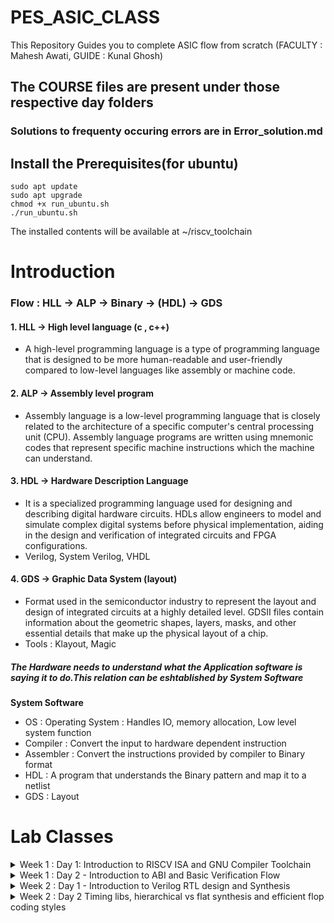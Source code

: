# PES_ASIC_CLASS
This Repository Guides you to complete ASIC flow from scratch (FACULTY : Mahesh Awati, GUIDE : Kunal Ghosh)

## The COURSE files are present under those respective day folders 

### Solutions to frequenty occuring errors are in Error_solution.md

## Install the Prerequisites(for ubuntu)

```
sudo apt update
sudo apt upgrade
chmod +x run_ubuntu.sh
./run_ubuntu.sh
```
The installed contents will be available at ~/riscv_toolchain

# Introduction
### Flow : HLL -> ALP -> Binary -> (HDL) -> GDS
#### 1. HLL -> High level language (c , c++) 
- A high-level programming language is a type of programming language that is designed to be more human-readable and user-friendly compared to low-level languages like assembly or machine code.

#### 2. ALP -> Assembly level program
- Assembly language is a low-level programming language that is closely related to the architecture of a specific computer's central processing unit (CPU). Assembly language programs are written using mnemonic codes that represent specific machine instructions which the machine can understand.

#### 3. HDL -> Hardware Description Language
- It is a specialized programming language used for designing and describing digital hardware circuits. HDLs allow engineers to model and simulate complex digital systems before physical implementation, aiding in the design and verification of integrated circuits and FPGA configurations.
- Verilog, System Verilog, VHDL

#### 4. GDS -> Graphic Data System (layout)
- Format used in the semiconductor industry to represent the layout and design of integrated circuits at a highly detailed level. GDSII files contain information about the geometric shapes, layers, masks, and other essential details that make up the physical layout of a chip.
- Tools : Klayout, Magic

##### The Hardware needs to understand what the Application software is saying it to do.This relation can be eshtablished by System Software

____System Software____
- OS : Operating System : Handles IO, memory allocation, Low level system function
- Compiler : Convert the input to hardware dependent instruction
- Assembler : Convert the instructions provided by compiler to Binary format
- HDL : A program that understands the Binary pattern and map it to a netlist
- GDS : Layout



# Lab Classes 

<details>
  <summary> Week 1 : Day 1: Introduction to RISCV ISA and GNU Compiler Toolchain </summary>
  <br>

  # DAY-1: LAB work for RISC-V software toolchain
  ## Task 1
  
  ## Write a C program to compute sum from 1 to n
  ![Screenshot from 2023-08-19 11-20-30](https://github.com/Shashanksharma280201/PESU-ASIC/assets/79470436/3ee921a8-140c-4353-aac7-104b2f6c5168)
  
  ### The result for the above after gcc compilation 
  ![Screenshot from 2023-08-19 11-20-59](https://github.com/Shashanksharma280201/PESU-ASIC/assets/79470436/d89ef2d4-9315-4643-957c-63d027004a1b)
  
  ### commands used 
  ```
  gcc sum1ton.c
  ./a.out
  ```
  
  ## GCC compile And Disassemble 
  
  ![Screenshot from 2023-08-21 00-52-48](https://github.com/Shashanksharma280201/PESU-ASIC/assets/79470436/0033f39e-f64d-439c-965b-2c9185d6bdc3)
  ![Screenshot from 2023-08-21 00-45-38](https://github.com/Shashanksharma280201/PESU-ASIC/assets/79470436/6b067ff8-dada-4462-b6ec-2647c6690a94)
  
  
  ### Commands used to compile and get the outout
  ```
  riscv64-unknown-elf-gcc -O1 -mabi=lp64 -march=rv64i -o sum1ton.o sum1ton.c
  riscv64-unknown-elf-objdump -d sum1ton.o | less
  
  riscv64-unknown-elf-gcc -Ofast -mabi=lp64 -march=rv64i -o sum1ton.o sum1ton.c
  riscv64-unknown-elf-objdump -d sum1ton.o | less
  ```
  ![Screenshot from 2023-08-21 00-56-27](https://github.com/Shashanksharma280201/PESU-ASIC/assets/79470436/0a321df3-eb8e-4eda-be6d-2d651332630a)
  
  
  ## Spike Simulation And Debug
  
  ### commands to run the risc-v compiler and spike debugger 
  ```
  riscv64-unknown-elf-gcc -Ofast -mabi=lp64 -march=rv64i -o sum1ton.o sum1ton.c
  spike pk sum1ton.o
  spike -d pk sum1ton.o
  ```
  
  ### The outputs after running the above commands are:
  
  ![Screenshot from 2023-08-21 01-03-17](https://github.com/Shashanksharma280201/PESU-ASIC/assets/79470436/08502c60-1b52-43d1-b24f-06bed6d8a44f)
  
  
  ![Screenshot from 2023-08-21 01-07-25](https://github.com/Shashanksharma280201/PESU-ASIC/assets/79470436/6ab2a91e-47d9-4a3d-984a-82a3c50bb404)
  
  
  
  ## Task 2
  
  ## Write a C program for Signed And Unsigned Numbers 
  
  ![Screenshot from 2023-08-21 01-19-18](https://github.com/Shashanksharma280201/PESU-ASIC/assets/79470436/0b1c01e9-04df-4c78-97ba-6675715996ba)
  
  ## After running the compiler
  
  ![Screenshot from 2023-08-21 01-20-43](https://github.com/Shashanksharma280201/PESU-ASIC/assets/79470436/ba0825a6-1319-4d7a-a3ec-95b8ebdd2168)
  
  ### The commands for above porcess are:
  ```
  vim unsignedHighest.c
  riscv64-unknown-elf-gcc -Ofast -mabi=lp64 -march=rv64i -o unsignedHighest.o unsignedHighest.c
  spike pk unsignedHighest.o
  ```
  
  ## For the signed number 
  
  ![Screenshot from 2023-08-21 01-28-57](https://github.com/Shashanksharma280201/PESU-ASIC/assets/79470436/2efbf598-7a24-4f71-a3ba-6a7bc3d41d35)
  
  ## After running the compiler
  
  ![Screenshot from 2023-08-21 01-28-48](https://github.com/Shashanksharma280201/PESU-ASIC/assets/79470436/0c63fe28-1cc8-476e-adfd-9387bd020663)
  
  
  ### The commands for above porcess are:
  
  ```
  vim signedHighest.c
  riscv64-unknown-elf-gcc -Ofast -mabi=lp64 -march=rv64i -o signedHighest.o signedHighest.c
  spike pk signedHighest.o
  ```
</details>

<details>
  <summary> Week 1 : Day 2 - Introduction to ABI and Basic Verification Flow </summary>
  <br>
  
  ## Lab work using ABI function calls
  
  ### Download the load.S , 1to9_count.c files from 
  https://github.com/kunalg123/riscv_workshop_collaterals/tree/master/labs
  
  
  ```
  cat 1to9_custom.c
  cat load.S
  ```
  
  ### The above commands are used to view the content of the files on terminal
  
  ![Screenshot from 2023-08-21 01-49-31](https://github.com/Shashanksharma280201/PESU-ASIC/assets/79470436/4ec9fd68-5f28-4043-9571-f610346eff63)
  
  
  ![Screenshot from 2023-08-21 09-11-11](https://github.com/Shashanksharma280201/PESU-ASIC/assets/79470436/674d5a42-c54d-4803-94a1-0e2276a6dd91)
  
  ![Screenshot from 2023-08-21 09-10-32](https://github.com/Shashanksharma280201/PESU-ASIC/assets/79470436/3bd596ac-744e-4925-9f45-b27a44eab3b5)
  
  ### Command used :
  
  ```
  riscv64-unknown-elf-gcc -Ofast -mabi=lp64 -march=rv64i -o 1to9_custom.o 1to9_custom.c load.S
  spike pk 1to9_custom.o
  riscv64-unknown-elf-objdump -d 1to9_custom.o | less
  ```
</details>

<details>
  <summary> Week 2 : Day 1 - Introduction to Verilog RTL design and Synthesis</summary>
  <br>

  ## Installation of vsdflow 

  ```
  sudo apt-get install git
    git clone https://github.com/kunalg123/vsdflow.git
    cd vsdflow
    chmod 777 opensource_eda_tool_install.sh
    ./opensource_eda_tool_install.sh 

    **NOTE for freshers:** This has been tested on a fresh Ubuntu installation.
    **NOTE for experienced UNIX users:** It has a lot of `sudo apt-get` and `sudo remove` commands, so you might want to 
      review before running.

    ./vsdflow spi_slave_design_details.csv
    ./vsdflow picorv32_design_details.csv
  ```

  ### Steps to test 'vsdflow' on Ubuntu

  ```
    cd outdir_spi_slave
    qflow display spi_slave
  ```

  ## Task 1


  ## Installing sky130RTLDesignAndSynthesis
  ```
    sudo -i
    sudo apt-get install git
    cd /home
    ls  
    cd shashank
    mkdir VLSI
    git clone https://github.com/kunalg123/sky130RTLDesignAndSynthesisWorkshop.git    
  ```
  ![Screenshot from 2023-08-27 14-40-07](https://github.com/Shashanksharma280201/PESU-ASIC/assets/79470436/9acda0e5-e202-460e-8383-56832879a9cc)

  ### After installation the VLSI dir should have these files in order 
  ![Screenshot from 2023-08-27 15-15-44](https://github.com/Shashanksharma280201/PESU-ASIC/assets/79470436/07e2eecd-db77-415f-8c2a-ff78687382fb)


  ## Introduction iverilog gtkwave part1
  ```
    sudo -i
    cd /home
    ls
    cd shashank
    cd VLSI
    cd sky130RTLDesignAndSynthesisWorkshop
    cd verilog_files
    ls
  ```

  ### In this current dir all the verilog files are present with their testbench
  ### Load a mux and it's testbench into iverilog 
  
  ![Screenshot from 2023-08-27 16-17-07](https://github.com/Shashanksharma280201/PESU-ASIC/assets/79470436/b871819e-aa6d-489f-ba5c-911d0398f801)

![Screenshot from 2023-08-27 16-17-41](https://github.com/Shashanksharma280201/PESU-ASIC/assets/79470436/0490ef3d-7f7b-4b1b-9b65-0f06b657e42c)

  ### After the output is generated then execute the .vcd file in the simulator

  ```
  gtkwave tb_good_mux.vcd
  ```

![Screenshot from 2023-08-27 16-19-54](https://github.com/Shashanksharma280201/PESU-ASIC/assets/79470436/3c87a8d7-83f8-494a-a182-d1488f312531)

![Screenshot from 2023-08-27 16-20-09](https://github.com/Shashanksharma280201/PESU-ASIC/assets/79470436/68209088-0179-4e87-aa21-7e704ecbd3b2)

![Screenshot from 2023-08-27 16-29-42](https://github.com/Shashanksharma280201/PESU-ASIC/assets/79470436/f182a6ab-efcf-4dca-84c3-92a3d2dfc366)
  
  ```
  vim tb_good_mux.v -o good_mux.v 
  ```
  
  ## Task 2

  ## Labs using Yosys and Sky130 PDKs

  ### Content of good_mux.v and tb_good_mux.v
  
  ![Screenshot from 2023-08-28 13-44-27](https://github.com/Shashanksharma280201/PESU-ASIC/assets/79470436/6a65eed9-0161-4107-b913-8d4427e057ca)



## Invoke yosys
![Screenshot from 2023-08-28 13-48-48](https://github.com/Shashanksharma280201/PESU-ASIC/assets/79470436/429395be-d38c-4629-ba7c-b83d5ecfdc3c)

give the commands as mentioned below
```
read_liberty -lib ../lib/sky130_fd_sc_hd__tt_025C_1v80.lib
read_verilog good_mux.v
synth -top good_mux 
abc -liberty ../lib/sky130_fd_sc_hd__tt_025C_1v80.lib
show
```
![Screenshot from 2023-08-28 13-52-02](https://github.com/Shashanksharma280201/PESU-ASIC/assets/79470436/9b68f04e-7936-4e3a-89da-f010f7005fa2)

![Screenshot from 2023-08-28 13-52-45](https://github.com/Shashanksharma280201/PESU-ASIC/assets/79470436/a393c247-a38c-47e9-939c-3cadf4e6dcf2)

![Screenshot from 2023-08-28 13-53-47](https://github.com/Shashanksharma280201/PESU-ASIC/assets/79470436/9de8304b-a43d-4cb3-a17e-ea344581b7d2)

![Screenshot from 2023-08-28 13-56-31](https://github.com/Shashanksharma280201/PESU-ASIC/assets/79470436/fbea9c3b-6359-4eac-a1a7-22189bd5b418)

![Screenshot from 2023-08-28 13-57-32](https://github.com/Shashanksharma280201/PESU-ASIC/assets/79470436/452f42b0-ac12-40db-a6f2-d52d371898fb)


### Write a netlist for the verilog code 
![Screenshot from 2023-08-28 14-06-54](https://github.com/Shashanksharma280201/PESU-ASIC/assets/79470436/dab4c2ac-4d54-4599-95d4-5c3a84be51e2)

![Screenshot from 2023-08-28 14-08-01](https://github.com/Shashanksharma280201/PESU-ASIC/assets/79470436/ef532e18-84e9-4f0a-bc95-663819259efd)

![Screenshot from 2023-08-28 14-09-37](https://github.com/Shashanksharma280201/PESU-ASIC/assets/79470436/d7ea4dc6-4433-4caa-8a1b-ca9aba881a7b)

![Screenshot from 2023-08-28 14-09-47](https://github.com/Shashanksharma280201/PESU-ASIC/assets/79470436/2bb5b2ba-e035-4758-aff3-a98ab5020710)

</details>

<details>
  <summary> Week 2 : Day 2  Timing libs, hierarchical vs flat synthesis and efficient flop coding styles </summary>
  <br>

  ## Introduction to .lib

## Task 1
### Command to invoke sky130_fd_sc_hd__tt_025C_1v80.lib file 

```
 vim ../lib/sky130_fd_sc_hd__tt_025C_1v80.lib
```
![Screenshot from 2023-08-28 14-13-38](https://github.com/Shashanksharma280201/PESU-ASIC/assets/79470436/346d173e-0be2-4ccb-99f5-1db98cdcb35c)

![Screenshot from 2023-08-28 14-15-59](https://github.com/Shashanksharma280201/PESU-ASIC/assets/79470436/4614462b-c8f6-4a7e-9bba-8d78f114f3cc)

![Screenshot from 2023-08-28 14-16-09](https://github.com/Shashanksharma280201/PESU-ASIC/assets/79470436/85c5d97a-c92b-4772-8c97-765c3c4ba4a1)

![Screenshot from 2023-08-28 14-18-04](https://github.com/Shashanksharma280201/PESU-ASIC/assets/79470436/96232c45-5a0a-496d-9d4c-c8dccfbda9b0)

## Task 2
## Hier synthesis flat synthesis 

### In this section we will be using the multiple_modules.v
### The commands used are :
```
vim multiple_modules.v
yosys
read_liberty -lib ../lib//sky130_fd_sc_hd__tt_025C_1v80.lib
read_verilog multiple_modules.v
synth -top multiple_modules
abc -liberty ../lib/sky130_fd_sc_hd__tt_025C_1v80.lib
show multiple_modules
```
![Screenshot from 2023-08-28 14-20-26](https://github.com/Shashanksharma280201/PESU-ASIC/assets/79470436/3ce00e90-0d99-4fac-a458-533f3e7a53de)

![Screenshot from 2023-08-28 16-51-43](https://github.com/Shashanksharma280201/PESU-ASIC/assets/79470436/b89671b4-5066-40a3-8278-cdd6dbd7b544)

![Screenshot from 2023-08-28 16-52-28](https://github.com/Shashanksharma280201/PESU-ASIC/assets/79470436/6f8da149-1f00-49be-a35d-e4f4bcc5d71e)

![Screenshot from 2023-08-28 16-52-40](https://github.com/Shashanksharma280201/PESU-ASIC/assets/79470436/3dede933-5b7c-4d13-b5c8-964ca1994087)

![Screenshot from 2023-08-28 16-53-18](https://github.com/Shashanksharma280201/PESU-ASIC/assets/79470436/6457e149-8118-4204-b6dd-d580b3c2f1ce)

```
write_verilog multiple_modules_hier.v
!vim multiple_modules_hier.v 
```
![Screenshot from 2023-08-28 17-54-14](https://github.com/Shashanksharma280201/PESU-ASIC/assets/79470436/41fad2d2-310f-43d1-a8e0-ac6c8848a2d4)

![Screenshot from 2023-08-28 17-55-32](https://github.com/Shashanksharma280201/PESU-ASIC/assets/79470436/a23db2a1-b896-4bb6-a39b-7111a2e5e0cb)


![Screenshot from 2023-08-28 17-55-41](https://github.com/Shashanksharma280201/PESU-ASIC/assets/79470436/94a217d3-4e5b-4523-b36c-615c816f985e)

```
write_verilog -noattr multiple_modules_hier.v
!vim multiple_modules_hier.v 
```

![Screenshot from 2023-08-28 17-56-51](https://github.com/Shashanksharma280201/PESU-ASIC/assets/79470436/d70420b9-a04b-4965-a3b9-79bf6bfbfcad)


![Screenshot from 2023-08-28 17-57-01](https://github.com/Shashanksharma280201/PESU-ASIC/assets/79470436/b10ee0a6-b6b1-4feb-b05a-a692b5962210)


## Task 3

## Various Flop Coding Styles and optimization

### For asynchronous reset

```
ls
ls *dff*
iverilog dff_asyncres.v tb_dff_asyncres.v
./a.out
gtkwave tb_dff_asyncres.vcd 
```

![Screenshot from 2023-08-28 19-42-00](https://github.com/Shashanksharma280201/PESU-ASIC/assets/79470436/20c1df08-e42a-4ffc-ab44-322b16e15c9c)

![Screenshot from 2023-08-28 19-42-21](https://github.com/Shashanksharma280201/PESU-ASIC/assets/79470436/ea55aa6a-0d11-425f-9830-e557f29ae744)


### For asynchronous set

```
iverilog dff_async_set.v tb_dff_async_set.v
./a.out
gtkwave tb_dff_async_set.vcd
```

![image](https://github.com/Shashanksharma280201/PESU-ASIC/assets/79470436/7c2f104e-7808-4a2d-82c6-35de7d76b8e4)


### For synchronous reset

```
iverilog dff_syncres.v tb_dff_syncres.v
./a.out
gtkwave tb_dff_syncres.vcd 
```

![Screenshot from 2023-08-28 19-53-29](https://github.com/Shashanksharma280201/PESU-ASIC/assets/79470436/8c85eb64-bbdf-4fb8-b8c1-32ed3bfecfe8)



## Task 4

### Now to synthesize all the 3 codes as mentioned above we use yosys
```
yosys
read_liberty -lib ../lib/sky130_fd_sc_hd__tt_025C_1v80.lib
read_verilog dff_asyncres.v
synth -top dff_asyncres
dfflibmap -liberty ../lib/sky130_fd_sc_hd__tt_025C_1v80.lib
abc -liberty ../lib//sky130_fd_sc_hd__tt_025C_1v80.lib
show
```

![Screenshot from 2023-08-28 19-58-30](https://github.com/Shashanksharma280201/PESU-ASIC/assets/79470436/13a263c8-d9ad-4300-aae7-c551c7449588)

![Screenshot from 2023-08-28 19-58-39](https://github.com/Shashanksharma280201/PESU-ASIC/assets/79470436/6ef9bfbd-cc97-4161-ae42-6e745a084291)





  
</details>


